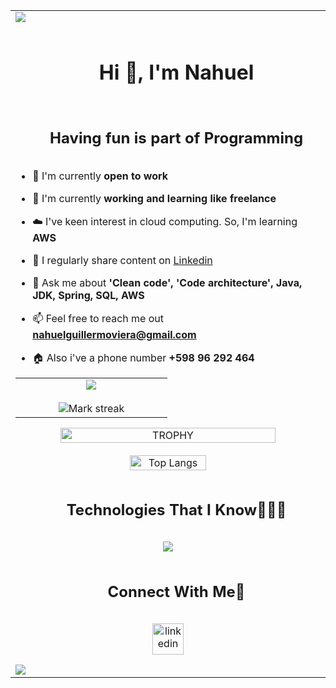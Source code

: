 <table>
  <td>
<!--horizontal divider(gradiant)-->
<img src="https://user-images.githubusercontent.com/73097560/115834477-dbab4500-a447-11eb-908a-139a6edaec5c.gif">

<!--h1 without bottom border-->
<div id="user-content-toc">
  <ul align="center">
    <summary><h1 style="display: inline-block">Hi 👋, I'm Nahuel</h1></summary>
  </ul>
</div>


<!--- snake -->


<!--h2 without bottom border-->
<div id="user-content-toc">
  <ul align="center">
    <summary><h2 style="display: inline-block">Having fun is part of Programming</h2></summary>
  </ul>
</div>


<!--Intro start-->
- 🔭 I'm currently **open to work**

- 🌱 I'm currently **working and learning like freelance**

- ☁️ I've keen interest in cloud computing. So, I'm learning **AWS**

- 📝 I regularly share content on [Linkedin](https://www.linkedin.com/in/nahuel-guillermo-viera-a104a52a5/)

- 💬 Ask me about **'Clean code', 'Code architecture', Java, JDK, Spring, SQL, AWS**

- 📫 Feel free to reach me out **nahuelguillermoviera@gmail.com**

- 🏠 Also i've a phone number **+598 96 292 464**
<!--Intro end-->



<!--- stats & Trophy (start) -->
<p align="center">
  <!--- stats (start) -->
<table align="center">
<tr border="none">
<td width="50%" align="center">
  <img  align="center"  src="https://github-readme-stats-eight-theta.vercel.app/api?username=NahuelGuillermoViera&show_icons=true&theme=algolia&include_all_commits=true&count_private=true" />
  <br></br>
  <img  title="🔥 Get streak stats for your profile at git.io/streak-stats" alt="Mark streak" src="https://github-readme-streak-stats.herokuapp.com/?user=NahuelGuillermoViera&theme=algolia&hide_border=false" /> 
</td>
</tr>
</table>
<!--- stats (end) -->

<!--- trophy (start) -->
<div align=center>
  <a href="https://github.com/ryo-ma/github-profile-trophy" title="Go to Source">
      <img align="center" width=84% src="https://github-profile-trophy.vercel.app/?username=NahuelGuillermoViera&theme=algolia&row=1&column=7&margin-h=15&margin-w=5&" alt="TROPHY" />
    </a>
</div>
<br />
<div align=center>
  <a href="https://github.com/anuraghazra/github-readme-stats" title="Go to Source">
      <img align="center" width=50% src="https://github-readme-stats.vercel.app/api/top-langs/?username=NahuelGuillermoViera&layout=compact&theme=algolia" alt="Top Langs" />
    </a>
</div>
</p>        
<!--- stats (end) -->


<!--h1 without bottom border-->
<div id="user-content-toc">
  <ul align="center">
    <summary><h2 style="display: inline-block">Technologies That I Know👨🏻‍💻</h2></summary>
  </ul>
</div>
<!--tech stack icons-->
<p align="center">
  <a href="https://skillicons.dev">
    <img src="https://skillicons.dev/icons?i=java,spring,maven,idea,docker,postman,aws,git,github&perline=14" />
  </a>
</p>


<!-- Connect with me -->
<!--h2 without bottom border-->
<div id="user-content-toc">
  <ul align="center">
    <summary><h2 style="display: inline-block">Connect With Me🤝</h2></summary>
  </ul>
</div>

<!--icons and links-->
<p align="center">
<a href="https://www.linkedin.com/in/nahuel-guillermo-viera-a104a52a5/" target="blank"><img align="center" src="https://user-images.githubusercontent.com/88904952/234979284-68c11d7f-1acc-4f0c-ac78-044e1037d7b0.png" alt="linkedin" height="50" width="50" /></a>
</p>

<!--horizontal divider(gradiant)-->
<img src="https://user-images.githubusercontent.com/73097560/115834477-dbab4500-a447-11eb-908a-139a6edaec5c.gif">
  </td>
</table>
